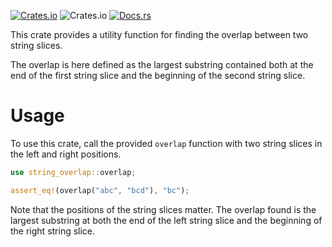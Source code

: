 [![Crates.io](https://img.shields.io/crates/v/str_overlap)](https://crates.io/crates/str_overlap)
![Crates.io](https://img.shields.io/crates/l/str_overlap)
[![Docs.rs](https://docs.rs/str_overlap/badge.svg)](https://docs.rs/str_overlap)

This crate provides a utility function for finding the overlap between two string slices.

The overlap is here defined as the largest substring contained both at the end of the first
string slice and the beginning of the second string slice.

# Usage
To use this crate, call the provided `overlap` function with two string slices in the left and
right positions.

```rust
use string_overlap::overlap;

assert_eq!(overlap("abc", "bcd"), "bc");
```

Note that the positions of the string slices matter. The overlap found is the largest substring at
both the end of the left string slice and the beginning of the right string slice.
